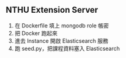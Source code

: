 ## NTHU Extension Server

1. 在 Dockerfile 填上 mongodb role 帳密
2. 把 Docker 跑起來
3. 進去 Instance 開啟 Elasticsearch 服務
4. 跑 seed.py，把課程資料塞入 Elasticsearch